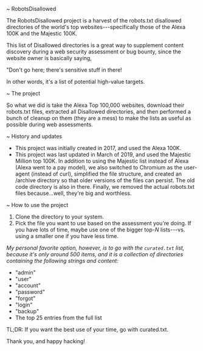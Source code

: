 ~ RobotsDisallowed

The RobotsDisallowed project is a harvest of the robots.txt disallowed directories of the world's top websites---specifically those of the Alexa 100K and the Majestic 100K.

This list of Disallowed directories is a great way to supplement content discovery during a web security assessment or bug bounty, since the website owner is basically saying, 

"Don't go here; there's sensitive stuff in there!

In other words, it's a list of potential high-value targets.

~ The project

So what we did is take the Alexa Top 100,000 websites, download their robots.txt files, extracted all Disallowed directories, and then performed a bunch of cleanup on them (they are a mess) to make the lists as useful as possible during web assessments.

~ History and updates

- This project was initially created in 2017, and used the Alexa 100K.
- This project was last updated in March of 2019, and used the Majestic Million top 100K. In addition to using the Majestic list instead of Alexa (Alexa went to a pay model), we also switched to Chromium as the user-agent (instead of curl), simplified the file structure, and created an /archive directory so that older versions of the files can persist. The old code directory is also in there. Finally, we removed the actual robots.txt files because…well, they're big and worthless.

~ How to use the project

1. Clone the directory to your system.
2. Pick the file you want to use based on the assessment you're doing. If you have lots of time, maybe use one of the bigger top-*N* lists---vs. using a smaller one if you have less time.

*My personal favorite option, however, is to go with the ``curated.txt`` list, because it's only around 500 items, and it is a collection of directories containing the following strings and content:*

- "admin"
- "user"
- "account"
- "password"
- "forgot"
- "login"
- "backup"
- The top 25 entries from the full list

TL;DR: If you want the best use of your time, go with curated.txt.

Thank you, and happy hacking!
